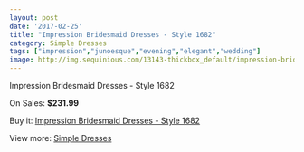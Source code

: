 ```yaml
---
layout: post
date: '2017-02-25'
title: "Impression Bridesmaid Dresses - Style 1682"
category: Simple Dresses
tags: ["impression","junoesque","evening","elegant","wedding"]
image: http://img.sequinious.com/13143-thickbox_default/impression-bridesmaid-dresses-style-1682.jpg
---
```

Impression Bridesmaid Dresses - Style 1682

On Sales: **$231.99**
<a href="https://www.sequinious.com/simple-dresses/6218-impression-bridesmaid-dresses-style-1682.html"><amp-img layout="responsive" width="600" height="600" src="//img.sequinious.com/13143-thickbox_default/impression-bridesmaid-dresses-style-1682.jpg" alt="Impression Bridesmaid Dresses - Style 1682 0" /></a>

Buy it: [Impression Bridesmaid Dresses - Style 1682](https://www.sequinious.com/simple-dresses/6218-impression-bridesmaid-dresses-style-1682.html "Impression Bridesmaid Dresses - Style 1682")

View more: [Simple Dresses](https://www.sequinious.com/5-simple-dresses "Simple Dresses")